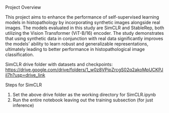 Project Overview

This project aims to enhance the performance of self-supervised learning models in histopathology by incorporating synthetic images alongside real images. The models evaluated in this study are SimCLR and StableRep, both utilizing the Vision Transformer (ViT-B/16) encoder. The study demonstrates that using synthetic data in conjunction with real data significantly improves the models' ability to learn robust and generalizable representations, ultimately leading to better performance in histopathological image classification.
 
SimCLR drive folder with datasets and checkpoints: https://drive.google.com/drive/folders/1_w0z8VPipZrcgS02q2akoMpUCKPJil7h?usp=drive_link 

Steps for SimCLR

1. Set the above drive folder as the working directory for SimCLR.ipynb
2. Run the entire notebook leaving out the training subsection (for just inference)
